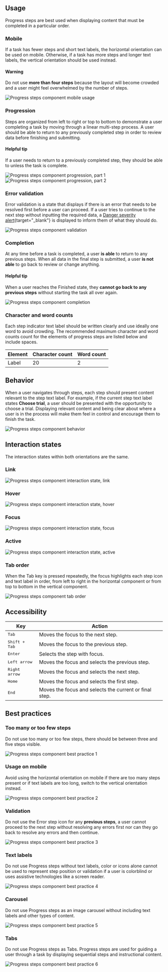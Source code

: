 ## Usage

Progress steps are best used when displaying content that must be completed in 
a particular order.

### Mobile

If a task has fewer steps and short text labels, the horizontal orientation 
can be used on mobile. Otherwise, if a task has more steps and longer text 
labels, the vertical orientation should be used instead.

<rh-alert state="warning">
  <h4 slot="header">Warning</h4>
  <p>Do not use <strong>more than four steps</strong> because the layout will 
  become crowded and a user might feel overwhelmed by the number of steps.</p>
</rh-alert>

<uxdot-example width-adjustment="360px">
  <img src="../progress-steps-mobile-usage.svg" alt="Progress steps component mobile usage">
</uxdot-example>


### Progression

Steps are organized from left to right or top to bottom to demonstrate a user 
completing a task by moving through a linear multi-step process. A user should 
be able to return to any previously completed step in order to review data 
before finishing and submitting.

<rh-alert state="info">
  <h4 slot="header">Helpful tip</h4>
  <p>If a user needs to return to a previously completed step, they should be 
  able to unless the task is complete.</p>
</rh-alert>

<uxdot-example width-adjustment="687px">
  <img src="../progress-steps-progression-1.svg" alt="Progress steps component progression, part 1">
</uxdot-example>

<uxdot-example width-adjustment="687px">
  <img src="../progress-steps-progression-2.svg" alt="Progress steps component progression, part 2">
</uxdot-example>


### Error validation

Error validation is a state that displays if there is an error that needs to 
be resolved first before a user can proceed. If a user tries to continue to 
the next step without inputting the required data, a [Danger severity 
alert](https://ux.redhat.com/elements/alert/){target="_blank"} is displayed to 
inform them of what they should do.

<uxdot-example width-adjustment="687px">
  <img src="../progress-steps-validation.svg" alt="Progress steps component validation">
</uxdot-example>


### Completion

At any time before a task is completed, a user **is able** to 
return to any previous steps. When all data in the final step is submitted, a 
user **is not able** to go back to review or change anything.

<rh-alert state="info">
  <h4 slot="header">Helpful tip</h4>
  <p>When a user reaches the Finished state, they <strong>cannot go back to any 
  previous steps</strong> without starting the task all over again.</p>
</rh-alert>

<uxdot-example width-adjustment="702px">
  <img src="../progress-steps-completion.svg" alt="Progress steps component completion">
</uxdot-example>


### Character and word counts

Each step indicator text label should be written clearly and use ideally one word to avoid crowding. The recommended maximum character and word counts count for the elements of progress steps are listed below and include spaces.

<rh-table>
  <table>
    <thead>
      <tr>
        <th scope="col" data-label="Element">Element</th>
        <th scope="col" data-label="Character count">Character count</th>
        <th scope="col" data-label="Word count">Word count</th>
      </tr>
    </thead>
    <tbody>
      <tr>
        <td data-label="Element">Label</td>
        <td data-label="Character count">20</td>
        <td data-label="Word count">2</td>
      </tr>
    </tbody>
  </table>
</rh-table>


## Behavior

When a user navigates through steps, each step should present content relevant 
to the step text label. For example, if the current step text label states 
**Choose trial**, a user should be presented with the opportunity 
to choose a trial. Displaying relevant content and being clear about where a 
user is in the process will make them feel in control and encourage them to 
finish the task.

<uxdot-example width-adjustment="728px">
  <img src="../progress-steps-behavior.svg" alt="Progress steps component behavior">
</uxdot-example>


## Interaction states

The interaction states within both orientations are the same.

### Link

<uxdot-example width-adjustment="738px">
  <img src="../progress-steps-interaction-states-link.svg" alt="Progress steps component interaction state, link">
</uxdot-example>


### Hover

<uxdot-example width-adjustment="738px">
  <img src="../progress-steps-interaction-states-hover.svg" alt="Progress steps component interaction state, hover">
</uxdot-example>


### Focus

<uxdot-example width-adjustment="738px">
  <img src="../progress-steps-interaction-states-focus.svg" alt="Progress steps component interaction state, focus">
</uxdot-example>


### Active

<uxdot-example width-adjustment="738px">
  <img src="../progress-steps-interaction-states-active.svg" alt="Progress steps component interaction state, active">
</uxdot-example>


### Tab order

When the Tab key is pressed repeatedly, the focus highlights each step icon 
and text label in order, from left to right in the horizontal component or 
from top to bottom in the vertical component.

<uxdot-example width-adjustment="738px">
  <img src="../progress-steps-tab-order.svg" alt="Progress steps component tab order">
</uxdot-example>


## Accessibility

<rh-table>
  <table>
    <thead>
      <tr>
        <th scope="col" data-label="Key">Key</th>
        <th scope="col" data-label="Action">Action</th>
      </tr>
    </thead>
    <tbody>
      <tr>
        <td data-label="Key"><kbd>Tab</kbd></td>
        <td data-label="Action">Moves the focus to the next step.</td>
      </tr>
      <tr>
        <td data-label="Key"><kbd>Shift + Tab</kbd></td>
        <td data-label="Action">Moves the focus to the previous step.</td>
      </tr>
      <tr>
        <td data-label="Key"><kbd>Enter</kbd></td>
        <td data-label="Action">Selects the step with focus.</td>
      </tr>
      <tr>
        <td data-label="Key"><kbd>Left arrow</kbd></td>
        <td data-label="Action">Moves the focus and selects the previous step.</td>
      </tr>
      <tr>
        <td data-label="Key"><kbd>Right arrow</kbd></td>
        <td data-label="Action">Moves the focus and selects the next step.</td>
      </tr>
      <tr>
        <td data-label="Key"><kbd>Home</kbd></td>
        <td data-label="Action">Moves the focus and selects the first step.</td>
      </tr>
      <tr>
        <td data-label="Key"><kbd>End</kbd></td>
        <td data-label="Action">Moves the focus and selects the current or final step.</td>
      </tr>
    </tbody>
  </table>
</rh-table>


## Best practices

### Too many or too few steps

Do not use too many or too few steps, there should be between three and five 
steps visible.

<uxdot-example width-adjustment="698px" danger>
  <img src="../progress-steps-best-practice-1.svg" alt="Progress steps component best practice 1">
</uxdot-example>


### Usage on mobile

Avoid using the horizontal orientation on mobile if there are too many steps 
present or if text labels are too long, switch to the vertical orientation 
instead.

<uxdot-example width-adjustment="360px" danger>
  <img src="../progress-steps-best-practice-2.svg" alt="Progress steps component best practice 2">
</uxdot-example>


### Validation

Do not use the Error step icon for any **previous steps**, a user cannot 
proceed to the next step without resolving any errors first nor can they go 
back to resolve any errors and then continue.

<uxdot-example width-adjustment="687px" danger>
  <img src="../progress-steps-best-practice-3.svg" alt="Progress steps component best practice 3">
</uxdot-example>


### Text labels

Do not use Progress steps without text labels, color or icons alone cannot be 
used to represent step position or validation if a user is colorblind or uses 
assistive technologies like a screen reader.

<uxdot-example width-adjustment="687px" danger>
  <img src="../progress-steps-best-practice-4.svg" alt="Progress steps component best practice 4">
</uxdot-example>


### Carousel

Do not use Progress steps as an image carousel without including text labels 
and other types of content.

<uxdot-example width-adjustment="687px" danger>
  <img src="../progress-steps-best-practice-5.svg" alt="Progress steps component best practice 5">
</uxdot-example>


### Tabs

Do not use Progress steps as Tabs. Progress steps are used for guiding a user 
through a task by displaying sequential steps and instructional content.

<uxdot-example width-adjustment="687px" danger>
  <img src="../progress-steps-best-practice-6.svg" alt="Progress steps component best practice 6">
</uxdot-example>

